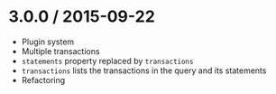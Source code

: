3.0.0 / 2015-09-22
===================

  * Plugin system
  * Multiple transactions
  * `statements` property replaced by `transactions`
  * `transactions` lists the transactions in the query and its statements
  * Refactoring
  
